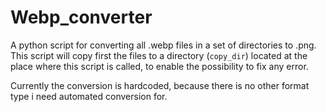 # Webp_converter

A python script for converting all .webp files in a set of directories to .png. This script will copy first the files to a directory (`copy_dir`) located at the place where this script is called, to enable the possibility to fix any error.

Currently the conversion is hardcoded, because there is no other format type i need automated conversion for.

